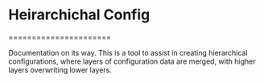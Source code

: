 # Heirarchichal Config
======================

Documentation on its way. This is a tool to assist in creating hierarchical configurations, where layers of configuration data are merged, with higher layers overwriting lower layers.